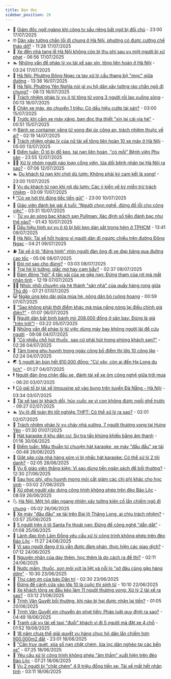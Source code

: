 ```yaml
---
title: Bạn đọc
sidebar_position: 26
---
```


<!-- dantri-ban-doc:START -->
- 🦒 [Giám đốc ngỡ ngàng khi công ty sầu riêng bất ngờ bị đổi chủ](https://dantri.com.vn/ban-doc/giam-doc-ngo-ngang-khi-cong-ty-sau-rieng-bat-ngo-bi-doi-chu-20250717155925640.htm) - 23:00 17/07/2025
- 🤓 [Dân xây tường chắn lối đi chung ở Hà Nội, phường có được cưỡng chế tháo dỡ?](https://dantri.com.vn/ban-doc/dan-xay-tuong-chan-loi-di-chung-o-ha-noi-phuong-co-duoc-cuong-che-thao-do-20250717152914772.htm) - 11:28 17/07/2025
- 🐻 [Xe đến nhà tang lễ Hà Nội không còn bị thu phí sau vụ một người bị xử phạt](https://dantri.com.vn/ban-doc/xe-den-nha-tang-le-ha-noi-khong-con-bi-thu-phi-sau-vu-mot-nguoi-bi-xu-phat-20250717133214527.htm) - 06:56 17/07/2025
- 🏊 [Những vấn đề pháp lý vụ tài xế say xỉn, tông liên hoàn ở Hà Nội](https://dantri.com.vn/ban-doc/nhung-van-de-phap-ly-vu-tai-xe-say-xin-tong-lien-hoan-o-ha-noi-20250717093140227.htm) - 03:24 17/07/2025
- 💄 [Hà Nội: Phường Đông Ngạc ra tay xử lý cầu thang bộ &quot;mọc&quot; giữa đường](https://dantri.com.vn/ban-doc/ha-noi-phuong-dong-ngac-ra-tay-xu-ly-cau-thang-bo-moc-giua-duong-20250716192552047.htm) - 13:36 16/07/2025
- 🫣 [Hà Nội: Phường Yên Nghĩa nói gì vụ hộ dân xây tường rào chắn ngõ đi chung?](https://dantri.com.vn/ban-doc/ha-noi-phuong-yen-nghia-noi-gi-vu-ho-dan-xay-tuong-rao-chan-ngo-di-chung-20250716145727953.htm) - 08:13 16/07/2025
- 🎃 [Trách nhiệm pháp lý vụ ô tô tông tử vong 3 người rồi lao xuống sông](https://dantri.com.vn/ban-doc/trach-nhiem-phap-ly-vu-o-to-tong-tu-vong-3-nguoi-roi-lao-xuong-song-20250715183814407.htm) - 00:13 16/07/2025
- 🦄 [Chặn xe máy, ép chuyển 1 triệu: Có dấu hiệu cướp tài sản?](https://dantri.com.vn/ban-doc/chan-xe-may-ep-chuyen-1-trieu-co-dau-hieu-cuop-tai-san-20250714235113307.htm) - 03:00 15/07/2025
- 💯 [Trước khi cấm xe máy xăng, bạn đọc tha thiết &quot;xin lại cái vỉa hè&quot;](https://dantri.com.vn/ban-doc/truoc-khi-cam-xe-may-xang-ban-doc-tha-thiet-xin-lai-cai-via-he-20250714115529288.htm) - 00:51 15/07/2025
- 🤓 [Bánh xe container văng tử vong đại úy công an, trách nhiệm thuộc về ai?](https://dantri.com.vn/ban-doc/banh-xe-container-vang-tu-vong-dai-uy-cong-an-trach-nhiem-thuoc-ve-ai-20250714003402075.htm) - 02:19 14/07/2025
- 🥷 [Trách nhiệm pháp lý của nữ tài xế tông liên hoàn 10 xe máy ở Hà Nội](https://dantri.com.vn/ban-doc/trach-nhiem-phap-ly-cua-nu-tai-xe-tong-lien-hoan-10-xe-may-o-ha-noi-20250712221431351.htm) - 05:00 13/07/2025
- 🐻 [Điểm tuần: Ô tô bị đổ keo, tai nạn liên hoàn, &quot;cò mồi&quot; Bệnh viện Phụ sản](https://dantri.com.vn/ban-doc/diem-tuan-o-to-bi-do-keo-tai-nan-lien-hoan-co-moi-benh-vien-phu-san-20250712224726020.htm) - 23:55 12/07/2025
- 🧑‍💻 [Xử lý nhóm người náo loạn cổng viện, lừa dối bệnh nhân tại Hà Nội ra sao?](https://dantri.com.vn/ban-doc/xu-ly-nhom-nguoi-nao-loan-cong-vien-lua-doi-benh-nhan-tai-ha-noi-ra-sao-20250712111426969.htm) - 07:06 12/07/2025
- 🏊 [Du khách tử nạn khi chơi dù lượn: Không phải ký cam kết là xong!](https://dantri.com.vn/ban-doc/du-khach-tu-nan-khi-choi-du-luon-khong-phai-ky-cam-ket-la-xong-20250711090125595.htm) - 23:00 11/07/2025
- 🦆 [Vụ du khách tử nạn khi rơi dù lượn: Các ý kiến về ký miễn trừ trách nhiệm](https://dantri.com.vn/ban-doc/vu-du-khach-tu-nan-khi-roi-du-luon-cac-y-kien-ve-ky-mien-tru-trach-nhiem-20250710181248283.htm) - 03:09 11/07/2025
- 🕴 [&quot;Có xe hơi thì đừng tiếc tiền gửi&quot;](https://dantri.com.vn/ban-doc/co-xe-hoi-thi-dung-tiec-tien-gui-20250710154758378.htm) - 23:00 10/07/2025
- 🌈 [Giáo viên đánh bé gái 4 tuổi: “Người chọn nghề, đừng đổ lỗi cho công việc&quot;](https://dantri.com.vn/ban-doc/giao-vien-danh-be-gai-4-tuoi-nguoi-chon-nghe-dung-do-loi-cho-cong-viec-20250710101955806.htm) - 03:31 10/07/2025
- 💡 [Từ vụ án sòng bạc khách sạn Pullman: Xác định số tiền đánh bạc như thế nào?](https://dantri.com.vn/ban-doc/tu-vu-an-song-bac-khach-san-pullman-xac-dinh-so-tien-danh-bac-nhu-the-nao-20250708232300442.htm) - 01:43 10/07/2025
- 🐻 [Dấu hiệu hình sự vụ ô tô bị bôi keo dán sắt trong hẻm ở TPHCM](https://dantri.com.vn/ban-doc/dau-hieu-hinh-su-vu-o-to-bi-boi-keo-dan-sat-trong-hem-o-tphcm-20250709182716573.htm) - 13:41 09/07/2025
- 💪 [Hà Nội: Tài xế hốt hoảng vì người dân đi ngược chiều trên đường Đông Ngạc](https://dantri.com.vn/ban-doc/ha-noi-tai-xe-hot-hoang-vi-nguoi-dan-di-nguoc-chieu-tren-duong-dong-ngac-20250709100332699.htm) - 04:21 09/07/2025
- ⛽️ [Tài xế ô tô “đứng hình” nhìn người đàn ông đi xe đạp băng qua đường cao tốc](https://dantri.com.vn/ban-doc/tai-xe-o-to-dung-hinh-nhin-nguoi-dan-ong-di-xe-dap-bang-qua-duong-cao-toc-20250708110332050.htm) - 05:06 08/07/2025
- 🦍 [Đòi nợ sao cho đúng?](https://dantri.com.vn/ban-doc/doi-no-sao-cho-dung-20250706234901224.htm) - 03:03 08/07/2025
- 🤖 [Trại hè lý tưởng: giấc mơ hay cạm bẫy?](https://dantri.com.vn/ban-doc/trai-he-ly-tuong-giac-mo-hay-cam-bay-20250708093648888.htm) - 02:37 08/07/2025
- 🌈 [Đám đông &quot;hôi&quot; 4 tấn vải của xe gặp nạn: Đừng tham của rơi mà mất nhân tính](https://dantri.com.vn/ban-doc/dam-dong-hoi-4-tan-vai-cua-xe-gap-nan-dung-tham-cua-roi-ma-mat-nhan-tinh-20250707183241591.htm) - 12:19 07/07/2025
- 👨‍🏫 [Nhức nhối chuyện vỉa hè thành &quot;sân nhà&quot; của quầy hàng rong giữa Thủ đô](https://dantri.com.vn/ban-doc/nhuc-nhoi-chuyen-via-he-thanh-san-nha-cua-quay-hang-rong-giua-thu-do-20250707131809161.htm) - 07:21 07/07/2025
- 😺 [Ngập úng kéo dài giữa mùa hè, nông dân bỏ ruộng hoang](https://dantri.com.vn/ban-doc/ngap-ung-keo-dai-giua-mua-he-nong-dan-bo-ruong-hoang-20250707062424758.htm) - 00:59 07/07/2025
- 🎃 [&quot;Sao không phải thời điểm khác mà mùa nắng nóng lại điều chỉnh giá điện?&quot;](https://dantri.com.vn/ban-doc/sao-khong-phai-thoi-diem-khac-ma-mua-nang-nong-lai-dieu-chinh-gia-dien-20250704123707949.htm) - 01:07 06/07/2025
- 🚀 [Người dân bất bình bánh mỳ 208.000 đồng ở sân bay: Đúng là giá &quot;trên trời&quot;!](https://dantri.com.vn/ban-doc/nguoi-dan-bat-binh-banh-my-208000-dong-o-san-bay-dung-la-gia-tren-troi-20250705093223732.htm) - 03:22 05/07/2025
- 🧐 [Những vấn đề pháp lý từ việc dùng máy bay không người lái để cứu người](https://dantri.com.vn/ban-doc/nhung-van-de-phap-ly-tu-viec-dung-may-bay-khong-nguoi-lai-de-cuu-nguoi-20250704160039153.htm) - 09:08 04/07/2025
- 🌋 [&quot;Có nhiều chỗ hút thuốc, sao cứ phải hút trong phòng khách sạn?&quot;](https://dantri.com.vn/ban-doc/co-nhieu-cho-hut-thuoc-sao-cu-phai-hut-trong-phong-khach-san-20250704091333258.htm) - 02:26 04/07/2025
- 🦏 [Tâm trạng phụ huynh trong ngày công bố điểm thi lớp 10 công lập](https://dantri.com.vn/ban-doc/tam-trang-phu-huynh-trong-ngay-cong-bo-diem-thi-lop-10-cong-lap-20250704092400878.htm) - 02:24 04/07/2025
- 🌏 [5 người ăn bún hết 810.000 đồng: &quot;Cứ vậy, còn ai đến Hạ Long du lịch&quot;](https://dantri.com.vn/ban-doc/5-nguoi-an-bun-het-810000-dong-cu-vay-con-ai-den-ha-long-du-lich-20250703165321259.htm) - 01:27 04/07/2025
- 🕴 [Người đàn ông chặn đầu xe, đánh tài xế xe ôm công nghệ giữa trời mưa](https://dantri.com.vn/ban-doc/nguoi-dan-ong-chan-dau-xe-danh-tai-xe-xe-om-cong-nghe-giua-troi-mua-20250703124434639.htm) - 06:20 03/07/2025
- 🕴 [Cô gái tố bị tài xế limousine sờ vào bụng trên tuyến Đà Nẵng - Hà Nội](https://dantri.com.vn/ban-doc/co-gai-to-bi-tai-xe-limousine-so-vao-bung-tren-tuyen-da-nang-ha-noi-20250703102745908.htm) - 03:34 03/07/2025
- 🎉 [Tài xế taxi bị khách dỗi, hủy cuốc xe vì con không được ngồi ghế trước](https://dantri.com.vn/ban-doc/tai-xe-taxi-bi-khach-doi-huy-cuoc-xe-vi-con-khong-duoc-ngoi-ghe-truoc-20250702152026052.htm) - 09:27 02/07/2025
- 🏊 [Vụ lộ đề toán thi tốt nghiệp THPT: Có thể xử lý ra sao?](https://dantri.com.vn/ban-doc/vu-lo-de-toan-thi-tot-nghiep-thpt-co-the-xu-ly-ra-sao-20250702004613582.htm) - 02:01 02/07/2025
- 🦣 [Trách nhiệm pháp lý vụ cháy nhà xưởng, 7 người thương vong tại Hưng Yên](https://dantri.com.vn/ban-doc/trach-nhiem-phap-ly-vu-chay-nha-xuong-7-nguoi-thuong-vong-tai-hung-yen-20250701001251677.htm) - 01:30 01/07/2025
- 💫 [Hát karaoke ở khu dân cư: Sự tra tấn khủng khiếp bằng âm thanh](https://dantri.com.vn/ban-doc/hat-karaoke-o-khu-dan-cu-su-tra-tan-khung-khiep-bang-am-thanh-20250629225621597.htm) - 01:16 30/06/2025
- 🌈 [Điểm tuần: Mâu thuẫn từ chuyện hát karaoke, xe máy &quot;đấu đầu&quot; xe tải](https://dantri.com.vn/ban-doc/diem-tuan-mau-thuan-tu-chuyen-hat-karaoke-xe-may-dau-dau-xe-tai-20250628225817130.htm) - 00:48 29/06/2025
- 🫣 [Giật sập cửa nhà hàng xóm vì bị nhắc hát karaoke: Có thể xử lý 2 tội danh?](https://dantri.com.vn/ban-doc/giat-sap-cua-nha-hang-xom-vi-bi-nhac-hat-karaoke-co-the-xu-ly-2-toi-danh-20250628003300406.htm) - 02:05 28/06/2025
- 🎉 [Vụ 6 giáo viên thắng kiện: Vì sao dùng tiền ngân sách để bồi thường?](https://dantri.com.vn/ban-doc/vu-6-giao-vien-thang-kien-vi-sao-dung-tien-ngan-sach-de-boi-thuong-20250626135408011.htm) - 12:30 27/06/2025
- 🥸 [Sau học phí, phụ huynh mong mỏi cắt giảm các chi phí khác cho học sinh](https://dantri.com.vn/ban-doc/sau-hoc-phi-phu-huynh-mong-moi-cat-giam-cac-chi-phi-khac-cho-hoc-sinh-20250627095116268.htm) - 03:02 27/06/2025
- 🦄 [Xử phạt người xây dựng công trình không phép trên đèo Bảo Lộc](https://dantri.com.vn/ban-doc/xu-phat-nguoi-xay-dung-cong-trinh-khong-phep-tren-deo-bao-loc-20250626130059363.htm) - 08:59 26/06/2025
- 🌜 [Hà Nội: Một hộ dân ngang nhiên xây tường kiên cố lấn chiếm ngõ đi chung](https://dantri.com.vn/ban-doc/ha-noi-mot-ho-dan-ngang-nhien-xay-tuong-kien-co-lan-chiem-ngo-di-chung-20250626103944398.htm) - 05:02 26/06/2025
- 🎉 [Xe máy &quot;đấu đầu&quot; xe tải trên Đại lộ Thăng Long, ai chịu trách nhiệm?](https://dantri.com.vn/ban-doc/xe-may-dau-dau-xe-tai-tren-dai-lo-thang-long-ai-chiu-trach-nhiem-20250622104121193.htm) - 03:57 25/06/2025
- 🦄 [5 người trên ô tô Santa Fe thoát nạn: Đừng để công nghệ &quot;dẫn dắt&quot;](https://dantri.com.vn/ban-doc/5-nguoi-tren-o-to-santa-fe-thoat-nan-dung-de-cong-nghe-dan-dat-20250624145918093.htm) - 01:08 25/06/2025
- 🧰 [Lãnh đạo tỉnh Lâm Đồng yêu cầu xử lý công trình không phép trên đèo Bảo Lộc](https://dantri.com.vn/ban-doc/lanh-dao-tinh-lam-dong-yeu-cau-xu-ly-cong-trinh-khong-phep-tren-deo-bao-loc-20250624162806149.htm) - 11:27 24/06/2025
- 🤡 [Vì sao người đang ở tù vẫn được đàm phán, thực hiện các giao dịch?](https://dantri.com.vn/ban-doc/vi-sao-nguoi-dang-o-tu-van-duoc-dam-phan-thuc-hien-cac-giao-dich-20250624120358159.htm) - 07:12 24/06/2025
- 💫 [Nguyên nhân của dạy thêm, học thêm là do cách ra đề thi?](https://dantri.com.vn/ban-doc/nguyen-nhan-cua-day-them-hoc-them-la-do-cach-ra-de-thi-20250624091115016.htm) - 02:11 24/06/2025
- 🦏 [Nước mắm, thuốc, son môi vứt la liệt và nỗi lo &quot;sờ đâu cũng gặp hàng dởm&quot;](https://dantri.com.vn/ban-doc/nuoc-mam-thuoc-son-moi-vut-la-liet-va-noi-lo-so-dau-cung-gap-hang-dom-20250623152834571.htm) - 10:30 23/06/2025
- 🧠 [Thư cảm ơn của báo Dân trí](https://dantri.com.vn/xa-hoi/thu-cam-on-cua-bao-dan-tri-20250623092947552.htm) - 02:30 23/06/2025
- 🫶 [Đừng để cánh cửa vào lớp 10 là cuộc thi sinh tử](https://dantri.com.vn/ban-doc/dung-de-canh-cua-vao-lop-10-la-cuoc-thi-sinh-tu-20250622171016984.htm) - 10:10 22/06/2025
- 💼 [Xe khách tông xe đầu kéo làm 11 người thương vong: Xử lý 2 tài xế ra sao?](https://dantri.com.vn/ban-doc/xe-khach-tong-xe-dau-keo-lam-11-nguoi-thuong-vong-xu-ly-2-tai-xe-ra-sao-20250621080354547.htm) - 03:12 21/06/2025
- 👺 [Trịnh Văn Quyết bồi thường, khi nào bị hại được nhận lại tiền?](https://dantri.com.vn/ban-doc/trinh-van-quyet-boi-thuong-khi-nao-bi-hai-duoc-nhan-lai-tien-20250620014112585.htm) - 01:05 20/06/2025
- 🥳 [Trịnh Văn Quyết xin chuyển án phạt tiền: Pháp luật quy định ra sao?](https://dantri.com.vn/ban-doc/trinh-van-quyet-xin-chuyen-an-phat-tien-phap-luat-quy-dinh-ra-sao-20250618183915969.htm) - 04:49 19/06/2025
- 🦄 [Tranh cãi vụ tài xế taxi &quot;đuổi&quot; khách vì đi 5 người mà đặt xe 4 chỗ](https://dantri.com.vn/ban-doc/tranh-cai-vu-tai-xe-taxi-duoi-khach-vi-di-5-nguoi-ma-dat-xe-4-cho-20250618162541589.htm) - 01:52 19/06/2025
- 🎡 [18 năm chưa thể giải quyết vụ hàng chục hộ dân lấn chiếm hơn 900.000m2 đất](https://dantri.com.vn/ban-doc/18-nam-chua-the-giai-quyet-vu-hang-chuc-ho-dan-lan-chiem-hon-900000m2-dat-20250618100305912.htm) - 23:01 18/06/2025
- 💫 [&quot;Cần truy quét, xóa sổ nạn chặt chém, lừa lọc dân nghèo tại các bến xe&quot;](https://dantri.com.vn/ban-doc/can-truy-quet-xoa-so-nan-chat-chem-lua-loc-dan-ngheo-tai-cac-ben-xe-20250618112053927.htm) - 07:25 18/06/2025
- 💫 [Yêu cầu xử lý công trình không phép &quot;âm thầm&quot; xuất hiện trên đèo Bảo Lộc](https://dantri.com.vn/ban-doc/yeu-cau-xu-ly-cong-trinh-khong-phep-am-tham-xuat-hien-tren-deo-bao-loc-20250618100620738.htm) - 07:21 18/06/2025
- 💪 [Vụ 2 người bị &quot;chặt chém&quot; 4,9 triệu đồng tiền xe: Tài xế mất hết nhân tính](https://dantri.com.vn/ban-doc/vu-2-nguoi-bi-chat-chem-49-trieu-dong-tien-xe-tai-xe-mat-het-nhan-tinh-20250616215750639.htm) - 03:11 18/06/2025<!-- dantri-ban-doc:END -->
